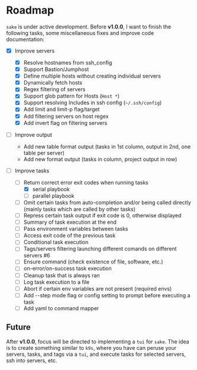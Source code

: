 # Roadmap

`sake` is under active development. Before **v1.0.0**, I want to finish the following tasks, some miscellaneous fixes and improve code documentation:

- [x] Improve servers
  - [x] Resolve hostnames from ssh_config
  - [x] Support Bastion/Jumphost
  - [x] Define multiple hosts without creating individual servers
  - [x] Dynamically fetch hosts
  - [x] Regex filtering of servers
  - [x] Support glob pattern for Hosts (`Host *`)
  - [x] Support resolving Includes in ssh config (`~/.ssh/config`)
  - [x] Add limit and limit-p flag/target
  - [x] Add filtering servers on host regex
  - [x] Add invert flag on filtering servers

- [ ] Improve output
  - Add new table format output (tasks in 1st column, output in 2nd, one table per server)
  - Add new format output (tasks in column, project output in row)

- [ ] Improve tasks
  - [ ] Return correct error exit codes when running tasks
    - [x] serial playbook
    - [ ] parallel playbook
  - [ ] Omit certain tasks from auto-completion and/or being called directly (mainly tasks which are called by other tasks)
  - [ ] Repress certain task output if exit code is 0, otherwise displayed
  - [ ] Summary of task execution at the end
  - [ ] Pass environment variables between tasks
  - [ ] Access exit code of the previous task
  - [ ] Conditional task execution
  - [ ] Tags/servers filtering launching different comands on different servers #6
  - [ ] Ensure command (check existence of file, software, etc.)
  - [ ] on-error/on-success task execution
  - [ ] Cleanup task that is always ran
  - [ ] Log task execution to a file
  - [ ] Abort if certain env variables are not present (required envs)
  - [ ] Add --step mode flag or config setting to prompt before executing a task
  - [ ] Add yaml to command mapper

## Future

After **v1.0.0**, focus will be directed to implementing a `tui` for `sake`. The idea is to create something similar to `k9s`, where you have can peruse your servers, tasks, and tags via a `tui`, and execute tasks for selected servers, ssh into servers, etc.
